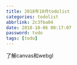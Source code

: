 ```yaml
---
title: 2018年10月todolist
categories: todolist
abbrlink: 2c3fba04
date: 2018-10-06 00:17:07
password: todo
tags: [todo]
---
```


了解canvas和webgl
 